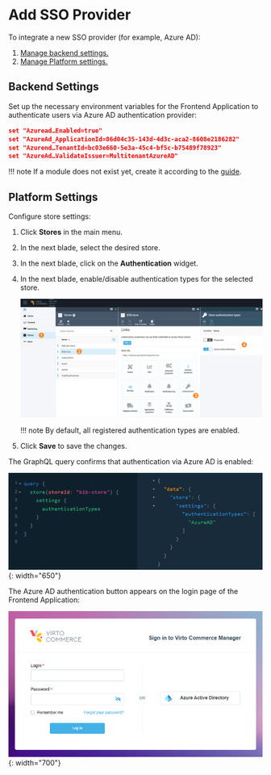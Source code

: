 # Add SSO Provider

To integrate a new SSO provider (for example, Azure AD):

1. [Manage backend settings.](azure-ad.md#backend-settings)
1. [Manage Platform settings.](azure-ad.md#platform-settings)


## Backend Settings

Set up the necessary environment variables for the Frontend Application to authenticate users via Azure AD authentication provider:

```json title="environment.yml"
set "Azuread…Enabled=true"
set "AzureAd_ApplicationId=86d04c35-143d-4d3c-aca2-8608e2186282"
set "Azurend…TenantId=bc03e660-5e3a-45c4-bf5c-b75489f78923"
set "AzureAd…ValidateIssuer=MultitenantAzureAD"
```

!!! note
    If a module does not exist yet, create it according to the [guide](../../../../platform/developer-guide/Tutorials-and-How-tos/Tutorials/creating-custom-module).


## Platform Settings

Configure store settings:

1. Click **Stores** in the main menu.
1. In the next blade, select the desired store.
1. In the next blade, click on the **Authentication** widget.
1. In the next blade, enable/disable authentication types for the selected store.

    ![Configure authentication types](media/authentication-types.png)

    !!! note
        By default, all registered authentication types are enabled.

1. Click **Save** to save the changes.

The GraphQL query confirms that authentication via Azure AD is enabled:

![Query](media/graphql-authentication-types.png){: width="650"}

The Azure AD authentication button appears on the login page of the Frontend Application:

![Azure AD button](media/azure-ad-button.png){: width="700"}
